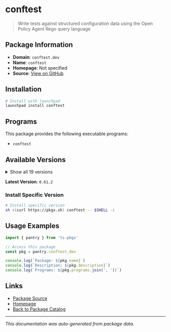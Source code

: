 # conftest

> Write tests against structured configuration data using the Open Policy Agent Rego query language

## Package Information

- **Domain**: `conftest.dev`
- **Name**: `conftest`
- **Homepage**: Not specified
- **Source**: [View on GitHub](https://github.com/pkgxdev/pantry/tree/main/projects/conftest.dev/package.yml)

## Installation

```bash
# Install with launchpad
launchpad install conftest
```

## Programs

This package provides the following executable programs:

- `conftest`

## Available Versions

<details>
<summary>Show all 19 versions</summary>

- `0.61.2`, `0.61.1`, `0.61.0`, `0.60.0`, `0.59.0`
- `0.58.0`, `0.57.0`, `0.56.0`, `0.55.0`, `0.54.0`
- `0.53.0`, `0.52.0`, `0.51.0`, `0.50.0`, `0.49.1`
- `0.49.0`, `0.48.0`, `0.47.0`, `0.46.0`

</details>

**Latest Version**: `0.61.2`

### Install Specific Version

```bash
# Install specific version
sh <(curl https://pkgx.sh) conftest -- $SHELL -i
```

## Usage Examples

```typescript
import { pantry } from 'ts-pkgx'

// Access this package
const pkg = pantry.conftest_dev

console.log(`Package: ${pkg.name}`)
console.log(`Description: ${pkg.description}`)
console.log(`Programs: ${pkg.programs.join(', ')}`)
```

## Links

- [Package Source](https://github.com/pkgxdev/pantry/tree/main/projects/conftest.dev/package.yml)
- [Homepage](#)
- [Back to Package Catalog](../package-catalog.md)

---

*This documentation was auto-generated from package data.*
